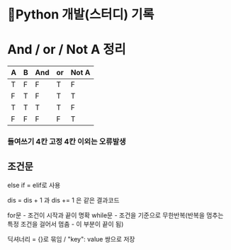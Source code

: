 # 📝Python 개발(스터디) 기록


# And / or / Not A 정리
|A|B|And|or|Not A|
|--|--|--|--|--|
|T|F|F|T|F|
|F|T|F|T|T|
|T|T|T|T|F|
|F|F|F|F|T|


### 들여쓰기 4칸 고정 4칸 이외는 오류발생  

## 조건문  

else if = elif로 사용

dis = dis + 1 과 dis += 1 은 같은 결과코드

for문 - 조건이 시작과 끝이 명확
while문 - 조건을 기준으로 무한반복(반복을 멈추는 특정 조건을 걸어서 멈춤 - 이 부분이 끝이 됨)

딕셔너리 = {}로 묶임 / "key": value 쌍으로 저장